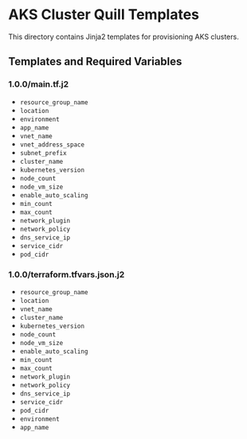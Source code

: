 # AKS Cluster Quill Templates

This directory contains Jinja2 templates for provisioning AKS clusters.

## Templates and Required Variables

### 1.0.0/main.tf.j2
- `resource_group_name`
- `location`
- `environment`
- `app_name`
- `vnet_name`
- `vnet_address_space`
- `subnet_prefix`
- `cluster_name`
- `kubernetes_version`
- `node_count`
- `node_vm_size`
- `enable_auto_scaling`
- `min_count`
- `max_count`
- `network_plugin`
- `network_policy`
- `dns_service_ip`
- `service_cidr`
- `pod_cidr`

### 1.0.0/terraform.tfvars.json.j2
- `resource_group_name`
- `location`
- `vnet_name`
- `cluster_name`
- `kubernetes_version`
- `node_count`
- `node_vm_size`
- `enable_auto_scaling`
- `min_count`
- `max_count`
- `network_plugin`
- `network_policy`
- `dns_service_ip`
- `service_cidr`
- `pod_cidr`
- `environment`
- `app_name` 